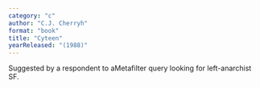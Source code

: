 ```yaml
---
category: "c"
author: "C.J. Cherryh"
format: "book"
title: "Cyteen"
yearReleased: "(1988)"
---
```

Suggested by a respondent to aMetafilter query looking for left-anarchist SF.
 